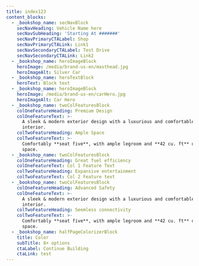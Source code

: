 ```yaml
---
title: index123
content_blocks:
  - _bookshop_name: secNavBlock
    secNavHeading: Vehicle Name here
    secNavSubHeading: 'Starting At #######'
    secNavPrimaryCTALabel: Shop
    secNavPrimaryCTALink: Link1
    secNavSecondaryCTALabel: Test Drive
    secNavSecondaryCTALink: Link2
  - _bookshop_name: heroImageBlock
    heroImage: /media/brand-us-en/masthead.jpg
    heroImageAlt: Silver Car
  - _bookshop_name: heroTextBlock
    heroText: Block text
  - _bookshop_name: heroImageBlock
    heroImage: /media/brand-us-en/carHero.jpg
    heroImageAlt: Car Hero
  - _bookshop_name: twoColFeaturesBlock
    colOneFeatureHeading: Premium Design
    colOneFeatureText: >-
      A sleek & modern exterior design with a luxurious and comfortable
      interior.
    colTwoFeatureHeading: Ample Space
    colTwoFeatureText: >-
      Comfortably **seat five**, with ample legroom and **42 cu. ft** of cargo
      space.
  - _bookshop_name: twoColFeaturesBlock
    colOneFeatureHeading: Great fuel efficiency
    colOneFeatureText: Col 1 Feature Text
    colTwoFeatureHeading: Expansive entertainment
    colTwoFeatureText: Col 2 Feature text
  - _bookshop_name: twoColFeaturesBlock
    colOneFeatureHeading: Advanced Safety
    colOneFeatureText: >-
      A sleek & modern exterior design with a luxurious and comfortable
      interior.
    colTwoFeatureHeading: Seemless connectivity
    colTwoFeatureText: >-
      Comfortably **seat five**, with ample legroom and **42 cu. ft** of cargo
      space.
  - _bookshop_name: halfPageColorizerBlock
    title: Color
    subTitle: 8+ options
    ctaLabel: Continue Building
    ctaLink: test
---
```

